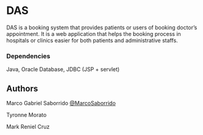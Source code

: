 # DAS
DAS is a booking system that provides patients or users of booking doctor’s appointment. It is a web application that helps the booking process in hospitals or clinics easier for both patients and administrative staffs.

### Dependencies
Java, Oracle Database, JDBC (JSP + servlet)

## Authors


Marco Gabriel Saborrido 
[@MarcoSaborrido](https://twitter.com/MarcoSaborrido?s=09)

Tyronne Morato

Mark Reniel Cruz
